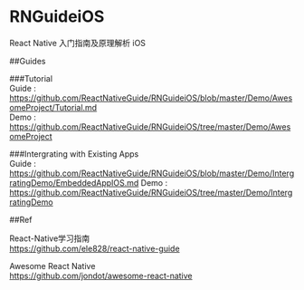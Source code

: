# RNGuideiOS
React Native 入门指南及原理解析 iOS

##Guides

###Tutorial  
Guide : https://github.com/ReactNativeGuide/RNGuideiOS/blob/master/Demo/AwesomeProject/Tutorial.md  
Demo : https://github.com/ReactNativeGuide/RNGuideiOS/tree/master/Demo/AwesomeProject

###Intergrating with Existing Apps  
Guide : https://github.com/ReactNativeGuide/RNGuideiOS/blob/master/Demo/IntergratingDemo/EmbeddedAppIOS.md
Demo : https://github.com/ReactNativeGuide/RNGuideiOS/tree/master/Demo/IntergratingDemo

##Ref

React-Native学习指南  
https://github.com/ele828/react-native-guide  
  
Awesome React Native  
https://github.com/jondot/awesome-react-native
